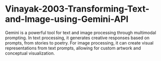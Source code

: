 # Vinayak-2003-Transforming-Text-and-Image-using-Gemini-API

Gemini is a powerful tool for text and image processing through multimodal prompting. In text processing, it generates creative responses based on prompts, from stories to poetry. For image processing, it can create visual representations from text prompts, allowing for custom artwork and conceptual visualization.
